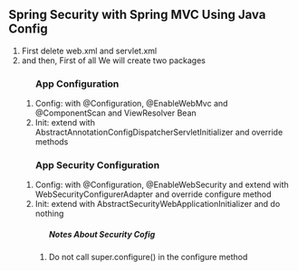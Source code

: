 <h2>Spring Security with Spring MVC Using Java Config</h2>
<ol>
	<li>First delete web.xml and servlet.xml</li>
	<li>and then, First of all We will create two packages</li>
	<ol>
		<h3>App Configuration</h3>
		<li>Config: with @Configuration, @EnableWebMvc and @ComponentScan and ViewResolver Bean</li>
		<li>Init: extend with AbstractAnnotationConfigDispatcherServletInitializer and override methods</li>
	</ol>	
	<ol>
		<h3>App Security Configuration</h3>
		<li>Config: with @Configuration, @EnableWebSecurity and extend with WebSecurityConfigurerAdapter and override configure method</li>
		<li>Init: extend with AbstractSecurityWebApplicationInitializer and do nothing</li>
		<ol>
			<h5>Notes About Security Cofig</h5>
			<li>Do not call super.configure() in the configure method</li>
		</ol>
	</ol>
</ol>